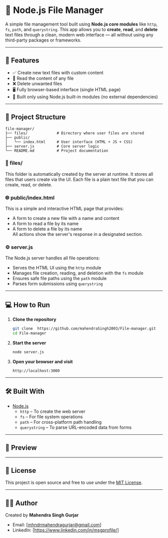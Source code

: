 # 📁 Node.js File Manager

A simple file management tool built using **Node.js core modules** like `http`, `fs`, `path`, and `querystring`. This app allows you to **create**, **read**, and **delete** text files through a clean, modern web interface — all without using any third-party packages or frameworks.

---

## 🚀 Features

- ✅ Create new text files with custom content  
- 📖 Read the content of any file  
- ❌ Delete unwanted files  
- 🖥️ Fully browser-based interface (single HTML page)  
- 🧩 Built only using Node.js built-in modules (no external dependencies)

---

## 📂 Project Structure

```
file-manager/
├── files/             # Directory where user files are stored
├── public/
│   └── index.html     # User interface (HTML + JS + CSS)
├── server.js          # Core server logic
└── README.md          # Project documentation
```

### 📁 files/
This folder is automatically created by the server at runtime. It stores all files that users create via the UI. Each file is a plain text file that you can create, read, or delete.

### 🌐 public/index.html
This is a simple and interactive HTML page that provides:
- A form to create a new file with a name and content
- A form to read a file by its name
- A form to delete a file by its name  
All actions show the server's response in a designated section.

### ⚙️ server.js
The Node.js server handles all file operations:
- Serves the HTML UI using the `http` module
- Manages file creation, reading, and deletion with the `fs` module
- Ensures safe file paths using the `path` module
- Parses form submissions using `querystring`

---

## 💻 How to Run

1. **Clone the repository**
   ```bash
   git clone  https://github.com/mahendraSingh2003/File-manager.git
   cd File-manager
   ```

2. **Start the server**
   ```bash
   node server.js
   ```

3. **Open your browser and visit**
   ```
   http://localhost:3000
   ```

---

## 🛠 Built With

- [Node.js](https://nodejs.org/)
  - `http` – To create the web server
  - `fs` – For file system operations
  - `path` – For cross-platform path handling
  - `querystring` – To parse URL-encoded data from forms

---

## 📸 Preview

<!-- ![Screenshot](![Screenshot (116)](https://github.com/user-attachments/assets/0b77f465-4f52-4b4c-9be8-bf292141c1a3)
)
) -->

---

## 📄 License

This project is open source and free to use under the [MIT License](LICENSE).

---

## 🙋‍♂️ Author

Created by **Mahendra Singh Gurjar**  
- Email: [mhndrmahendragurjar@gmail.com]  
- LinkedIn: [https://www.linkedin.com/in/msgprofile/]
